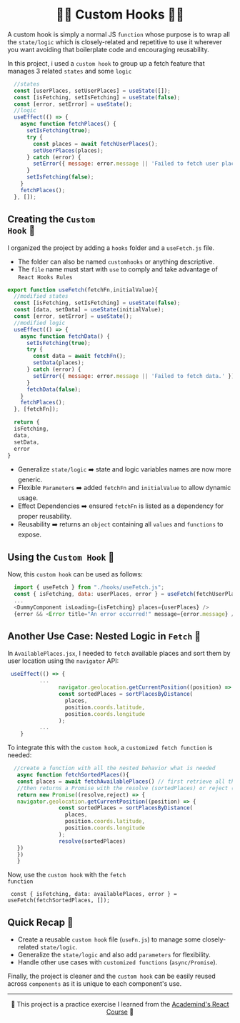 <h1 align="center">🧙‍♂️ Custom Hooks 🧙‍♂️</h1>

A custom hook is simply a normal JS <code>function</code> whose purpose is to wrap all the <code>state/logic</code> which is closely-related and repetitive to use it wherever you want avoiding that boilerplate code and encouraging reusability. 

In this project, i used a <code>custom hook</code> to group up a fetch feature that manages 3 related <code>states</code> and some <code>logic</code>

```javascript
  //states
  const [userPlaces, setUserPlaces] = useState([]);
  const [isFetching, setIsFetching] = useState(false);
  const [error, setError] = useState();
  //logic
  useEffect(() => {
    async function fetchPlaces() {
      setIsFetching(true);
      try {
        const places = await fetchUserPlaces();
        setUserPlaces(places);
      } catch (error) {
        setError({ message: error.message || 'Failed to fetch user places.' });
      }
      setIsFetching(false);
    }
    fetchPlaces();
  }, []);
```

## Creating the <code>Custom Hook</code> 🔧

I organized the project by adding a <code>hooks</code> folder and a <code>useFetch.js</code> file. 

- The folder can also be named <code>customhooks</code> or anything descriptive.
- The <code>file</code> name must start with <code>use</code> to comply and take advantage of <code>React Hooks Rules</code>

```javascript
export function useFetch(fetchFn,initialValue){
  //modified states
  const [isFetching, setIsFetching] = useState(false);
  const [data, setData] = useState(initialValue);
  const [error, setError] = useState();
  //modified logic
  useEffect(() => {
    async function fetchData() {
      setIsFetching(true);
      try {
        const data = await fetchFn();
        setData(places);
      } catch (error) {
        setError({ message: error.message || 'Failed to fetch data.' });
      }
      fetchData(false);
    }
    fetchPlaces();
  }, [fetchFn]);

  return {
  isFetching,
  data,
  setData,
  error
}
```

- Generalize <code>state/logic</code> ➡️ state and logic variables names are now more generic.
- Flexible <code>Parameters</code> ➡️ added <code>fetchFn</code> and <code>initialValue</code> to allow dynamic usage.
- Effect Dependencies ➡️ ensured <code>fetchFn</code> is listed as a dependency for proper reusability.
- Reusability ➡️ returns an <code>object</code> containing all <code>values</code> and <code>functions</code> to expose.

## Using the <code>Custom Hook</code> 🔄

Now, this <code>custom hook</code> can be used as follows:

```javascript
  import { useFetch } from "./hooks/useFetch.js";
  const { isFetching, data: userPlaces, error } = useFetch(fetchUserPlaces, []);
  ...
  <DummyComponent isLoading={isFetching} places={userPlaces} />
  {error && <Error title="An error occurred!" message={error.message} />}
```

## Another Use Case: Nested Logic in <code>Fetch</code> 🎩
In <code>AvailablePlaces.jsx</code>, I needed to <code>fetch</code> available places and sort them by user location using the <code>navigator</code> API:

```javascript
 useEffect(() => {
          ...
                navigator.geolocation.getCurrentPosition((position) => {
                const sortedPlaces = sortPlacesByDistance(
                  places,
                  position.coords.latitude,
                  position.coords.longitude
                );
          ...
    }
```

To integrate this with the <code>custom hook</code>, a <code>customized fetch function</code> is needed:
```javascript
  //create a function with all the nested behavior what is needed
   async function fetchSortedPlaces(){
   const places = await fetchAvailablePlaces() // first retrieve all that places
   //then returns a Promise with the resolve (sortedPlaces) or reject (not handled in this case)
   return new Promise((resolve,reject) => {
   navigator.geolocation.getCurrentPosition((position) => {
                const sortedPlaces = sortPlacesByDistance(
                  places,
                  position.coords.latitude,
                  position.coords.longitude
                );
                resolve(sortedPlaces)
   })
   })
   }
```
Now, use the <code>custom hook</code> with the <code>fetch function</code>

 <code> const { isFetching, data: availablePlaces, error } = useFetch(fetchSortedPlaces, []); </code>
 
## Quick Recap 🔄

- Create a reusable <code>custom hook</code> file (<code>useFn.js</code>) to manage some closely-related <code>state/logic</code>.
- Generalize the <code>state/logic</code> and also add <code>parameters</code> for flexibility.
- Handle other use cases with <code>customized functions</code> (<code>async/Promise</code>).

Finally, the project is cleaner and the <code>custom hook</code> can be easily reused across <code>components</code> as it is unique to each component's use.


---
<p align="center">🐸 This project is a practice exercise I learned from the <a href='https://www.udemy.com/course/react-the-complete-guide-incl-redux/?couponCode=ST7MT110524'>Academind's React Course</a> 🐸</p>

